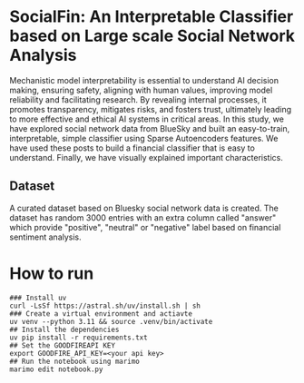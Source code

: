 # SocialFin: An Interpretable Classifier based on Large scale Social Network Analysis

Mechanistic model interpretability is essential to understand AI decision making, ensuring safety, aligning with human values, improving model reliability and facilitating research. By revealing internal processes, it promotes transparency, mitigates risks, and fosters trust, ultimately leading to more effective and ethical AI systems in critical areas. In this study, we have explored social network data from BlueSky and built an easy-to-train, interpretable, simple classifier using Sparse Autoencoders features. We have used these posts to build a financial classifier that is easy to understand. Finally, we have visually explained important characteristics.

## Dataset 
A curated dataset based on Bluesky social network data is created. The dataset has random 3000 entries with an extra column called "answer" which provide "positive", "neutral" or "negative" label based on financial sentiment analysis.

# How to run

```
### Install uv 
curl -LsSf https://astral.sh/uv/install.sh | sh
### Create a virtual environment and actiavte
uv venv --python 3.11 && source .venv/bin/activate
## Install the dependencies
uv pip install -r requirements.txt
## Set the GOODFIREAPI KEY
export GOODFIRE_API_KEY=<your api key>
## Run the notebook using marimo
marimo edit notebook.py 
```



